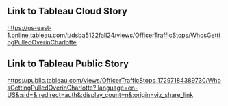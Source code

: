 ## Link to Tableau Cloud Story
https://us-east-1.online.tableau.com/t/dsba5122fall24/views/OfficerTrafficStops/WhosGettingPulledOverinCharlotte

## Link to Tableau Public Story
https://public.tableau.com/views/OfficerTrafficStops_17297184389730/WhosGettingPulledOverinCharlotte?:language=en-US&:sid=&:redirect=auth&:display_count=n&:origin=viz_share_link
